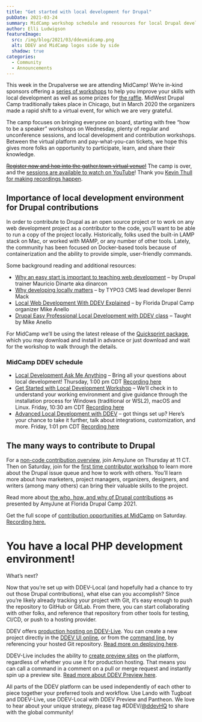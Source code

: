 ```yaml
---
title: "Get started with local development for Drupal"
pubDate: 2021-03-24
summary: MidCamp workshop schedule and resources for local Drupal development with DDEV.
author: Elli Ludwigson
featureImage:
  src: /img/blog/2021/03/ddevmidcamp.png
  alt: DDEV and MidCamp logos side by side
  shadow: true
categories:
  - Community
  - Announcements
---
```


This week in the Drupalverse we are attending MidCamp! We’re in-kind sponsors offering a [series of workshops](#schedule) to help you improve your skills with local development as well as some prizes for [the raffle](https://www.midcamp.org/2021/article/register-midcamp-and-win). MidWest Drupal Camp traditionally takes place in Chicago, but in March 2020 the organizers made a rapid shift to a virtual event, for which we are very grateful.

The camp focuses on bringing everyone on board, starting with free “how to be a speaker” workshops on Wednesday, plenty of regular and unconference sessions, and local development and contribution workshops. Between the virtual platform and pay-what-you-can tickets, we hope this gives more folks an opportunity to participate, learn, and share their knowledge.

~~[Register now and hop into the gather.town virtual venue!](https://www.midcamp.org/2021/article/midcamp-starts-wednesday)~~ The camp is over, and the [sessions are available to watch on YouTube](https://www.youtube.com/playlist?list=PLmBnjy9dJJXePsqK4uRImmJ2-g8k%5FlYvg)! Thank you [Kevin Thull for making recordings happen](https://opencollective.com/drupal-recording-initiative).

## Importance of local development environment for Drupal contributions

In order to contribute to Drupal as an open source project or to work on any web development project as a contributor to the code, you’ll want to be able to run a copy of the project locally. Historically, folks used the built-in LAMP stack on Mac, or worked with MAMP, or any number of other tools. Lately, the community has been focused on Docker-based tools because of containerization and the ability to provide simple, user-friendly commands.

Some background reading and additional resources:

- [Why an easy start is important to teaching web development](https://www.ddev.cloud.fruitionqa.com/ddev-local/why-an-easy-start-is-important-to-teaching-web-development/) – by Drupal trainer Mauricio Dinarte aka dinarcon
- [Why developing locally matters](https://www.ddev.cloud.fruitionqa.com/ddev-local/why-developing-locally-matters/) – by TYPO3 CMS lead developer Benni Mack
- [Local Web Development With DDEV Explained](https://www.ostraining.com/books/local/) – by Florida Drupal Camp organizer Mike Anello
- [Drupal Easy Professional Local Development with DDEV class](https://www.drupaleasy.com/ddev) – Taught by Mike Anello

For MidCamp we’ll be using the latest release of the [Quicksprint package](https://github.com/drud/quicksprint#drupal-contribution-package), which you may download and install in advance or just download and wait for the workshop to walk through the details.

### MidCamp DDEV schedule

- [Local Development Ask Me Anything](https://www.midcamp.org/2021/topic-proposal/local-development-ama) – Bring all your questions about local development! Thursday, 1:00 pm CDT [Recording here](https://youtu.be/XSo0ARqOY60)
- [Get Started with Local Development Workshop](https://www.midcamp.org/2021/topic-proposal/get-started-local-development-workshop) – We’ll check in to understand your working environment and give guidance through the installation process for Windows (traditional or WSL2), macOS and Linux. Friday, 10:30 am CDT [Recording here](https://youtu.be/cgUMkfpmSVs)
- [Advanced Local Development with DDEV](https://www.midcamp.org/2021/topic-proposal/advanced-local-development-ddev) – got things set up? Here’s your chance to take it further, talk about integrations, customization, and more. Friday, 1:01 pm CDT [Recording here](https://youtu.be/xNOQFps8QmQ)

## The many ways to contribute to Drupal

For a [non-code contribution overview](https://www.midcamp.org/2021/topic-proposal/non-code-contributions), join AmyJune on Thursday at 11 CT. Then on Saturday, join for the [first time contributor workshop](https://www.midcamp.org/2021/contribution-day) to learn more about the Drupal issue queue and how to work with others. You’ll learn more about how marketers, project managers, organizers, designers, and writers (among many others) can bring their valuable skills to the project.

Read more about [the who, how, and why of Drupal contributions](https://www.ddev.cloud.fruitionqa.com/community/florida-drupal-camp-highlights/#DrupalContribution) as presented by AmyJune at Florida Drupal Camp 2021.

Get the full scope of [contribution opportunities at MidCamp](https://www.midcamp.org/2021/contribution-day) on Saturday. [Recording here.](https://youtu.be/RogFRnd-FfA)

# You have a local PHP development environment!

What’s next?

Now that you’re set up with DDEV-Local (and hopefully had a chance to try out those Drupal contributions), what else can you accomplish? Since you’re likely already tracking your project with Git, it’s easy enough to push the repository to GitHub or GitLab. From there, you can start collaborating with other folks, and reference that repository from other tools for testing, CI/CD, or push to a hosting provider.

DDEV offers [production hosting on DDEV-Live](https://www.ddev.cloud.fruitionqa.com/ddev-live/). You can create a new project directly in the [DDEV UI online](https://dash.ddev.cloud.fruitionqa.com/), or from the [command line](https://docs.ddev.cloud.fruitionqa.com/getting-started/), by referencing your hosted Git repository. [Read more on deploying here](https://www.ddev.cloud.fruitionqa.com/ddev-live/how-to-deploy-a-site-with-ddev/).

DDEV-Live includes the ability to [create preview sites](https://www.ddev.cloud.fruitionqa.com/ddev-preview/) on the platform, regardless of whether you use it for production hosting. That means you can call a command in a comment on a pull or merge request and instantly spin up a preview site. [Read more about DDEV Preview here](https://www.ddev.cloud.fruitionqa.com/ddev-live/five-ways-preview-sites-support-a-devops-workflow/).

All parts of the DDEV platform can be used independently of each other to piece together your preferred tools and workflow. Use Lando with Tugboat and DDEV-Live, use DDEV-Local with DDEV Preview and Pantheon. We love to hear about your unique strategy, please tag #DDEV/[@ddevHQ](https://twitter.com/ddevHQ) to share with the global community!
